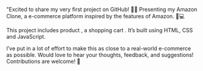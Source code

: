 "Excited to share my very first project on GitHub! 🚀✨ Presenting my Amazon Clone, a e-commerce platform inspired by the features of Amazon. 🛒💻

This project includes  product , a shopping cart . It’s built using HTML, CSS and JavaScript.

I’ve put in a lot of effort to make this as close to a real-world e-commerce as possible. Would love to hear your thoughts, feedback, and suggestions! Contributions are welcome! 🙌
